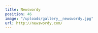 ```yaml
---
title: Newswordy
position: 46
image: "/uploads/gallery__newswordy.jpg"
url: http://newswordy.com/
---
```


